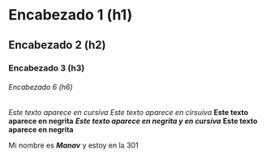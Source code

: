 # Encabezado 1 (h1)
## Encabezado 2 (h2)
### Encabezado 3 (h3)
###### Encabezado 6 (h6)

*Este texto aparece en cursiva*
_Este texto aparece en cirsuiva_
**Este texto aparece en negrita**
_**Este texto aparece en negrita y en cursiva**_
__Este texto aparece en negrita__

Mi nombre es *__Manav__* y estoy en la 301
